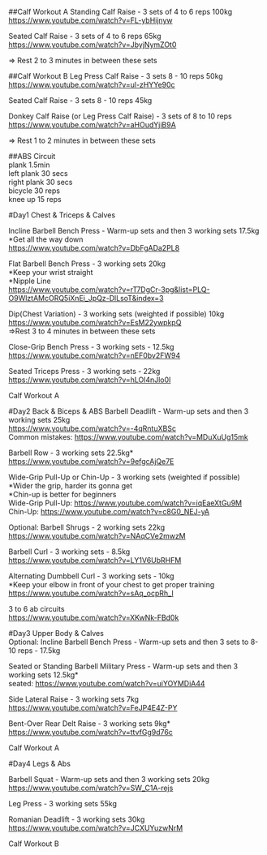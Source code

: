 
##Calf Workout A
Standing Calf Raise - 3 sets of 4 to 6 reps 100kg  
https://www.youtube.com/watch?v=FL-ybHijnyw

Seated Calf Raise - 3 sets of 4 to 6 reps 65kg  
https://www.youtube.com/watch?v=JbyjNymZOt0

=> Rest 2 to 3 minutes in between these sets  

##Calf Workout B
Leg Press Calf Raise - 3 sets 8 - 10 reps 50kg  
https://www.youtube.com/watch?v=ul-zHYYe90c  

Seated Calf Raise - 3 sets 8 - 10 reps 45kg  

Donkey Calf Raise (or Leg Press Calf Raise) - 3 sets of 8 to 10 reps  
https://www.youtube.com/watch?v=aHOudYjiB9A  

=> Rest 1 to 2 minutes in between these sets

##ABS Circuit  
plank 1.5min  
left plank 30 secs  
right plank 30 secs  
bicycle 30 reps  
knee up 15 reps

#Day1 Chest & Triceps & Calves

Incline Barbell Bench Press - Warm-up sets and then 3 working sets 17.5kg  
*Get all the way down  
https://www.youtube.com/watch?v=DbFgADa2PL8  

Flat Barbell Bench Press - 3 working sets 20kg  
*Keep your wrist straight  
*Nipple Line  
https://www.youtube.com/watch?v=rT7DgCr-3pg&list=PLQ-O9WlztAMcORQ5iXnEi_JpQz-DlLsoT&index=3

Dip(Chest Variation) - 3 working sets (weighted if possible) 10kg  
https://www.youtube.com/watch?v=EsM22ywpkpQ  
=>Rest 3 to 4 minutes in between these sets  

Close-Grip Bench Press - 3 working sets - 12.5kg  
https://www.youtube.com/watch?v=nEF0bv2FW94  

Seated Triceps Press - 3 working sets - 22kg  
https://www.youtube.com/watch?v=hLOl4nJlo0I 

Calf Workout A

#Day2 Back & Biceps & ABS
Barbell Deadlift - Warm-up sets and then 3 working sets 25kg  
https://www.youtube.com/watch?v=-4qRntuXBSc  
Common mistakes: https://www.youtube.com/watch?v=MDuXuUg15mk  

Barbell Row - 3 working sets 22.5kg*  
https://www.youtube.com/watch?v=9efgcAjQe7E

Wide-Grip Pull-Up or Chin-Up - 3 working sets (weighted if possible)  
*Wider the grip, harder its gonna get   
*Chin-up is better for beginners  
Wide-Grip Pull-Up: https://www.youtube.com/watch?v=iqEaeXtGu9M  
Chin-Up: https://www.youtube.com/watch?v=c8G0_NEJ-yA  

Optional: Barbell Shrugs - 2 working sets 22kg  
https://www.youtube.com/watch?v=NAqCVe2mwzM  

Barbell Curl - 3 working sets - 8.5kg  
https://www.youtube.com/watch?v=LY1V6UbRHFM  

Alternating Dumbbell Curl - 3 working sets - 10kg  
*Keep your elbow in front of your chest to get proper training  
https://www.youtube.com/watch?v=sAq_ocpRh_I  

3 to 6 ab circuits  
https://www.youtube.com/watch?v=XKwNk-FBd0k


#Day3 Upper Body & Calves  
Optional: Incline Barbell Bench Press - Warm-up sets and then 3 sets to 8-10 reps - 17.5kg  

Seated or Standing Barbell Military Press - Warm-up sets and then 3 working sets 12.5kg*   
seated: https://www.youtube.com/watch?v=uiYOYMDiA44  

Side Lateral Raise - 3 working sets 7kg  
https://www.youtube.com/watch?v=FeJP4E4Z-PY  

Bent-Over Rear Delt Raise - 3 working sets 9kg*  
https://www.youtube.com/watch?v=ttvfGg9d76c  

Calf Workout A
 

#Day4 Legs & Abs

Barbell Squat - Warm-up sets and then 3 working sets 20kg  
https://www.youtube.com/watch?v=SW_C1A-rejs

Leg Press - 3 working sets 55kg  

Romanian Deadlift - 3 working sets 30kg     
https://www.youtube.com/watch?v=JCXUYuzwNrM   

Calf Workout B 
